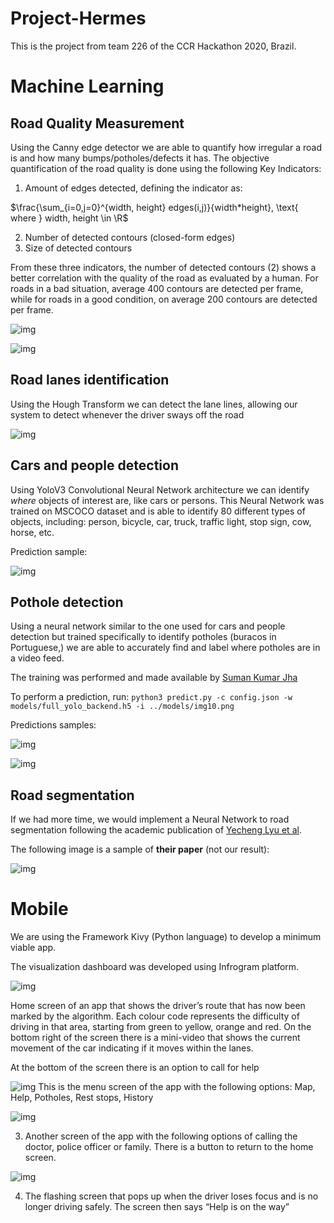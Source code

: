 # Project-Hermes

This is the project from team 226 of the CCR Hackathon 2020, Brazil.

# Machine Learning

## Road Quality Measurement

Using the Canny edge detector we are able to quantify how irregular a road is and how many bumps/potholes/defects it has. The objective quantification of the road quality is done using the following Key Indicators:

1) Amount of edges detected, defining the indicator as:

$\frac{\sum_{i=0,j=0}^{width, height} edges(i,j)}{width*height}, \text{  where } width, height \in \R$


2) Number of detected contours (closed-form edges)
3) Size of detected contours

From these three indicators, the number of detected contours (2) shows a better correlation with the quality of the road as evaluated by a human. For roads in a bad situation, average 400 contours are detected per frame, while for roads in a good condition, on average 200 contours are detected per frame.

![img](images/canny2.png)

![img](images/canny1.png)

## Road lanes identification
Using the Hough Transform we can detect the lane lines, allowing our system to detect whenever the driver sways off the road

![img](images/hough1.png)

## Cars and people detection

Using YoloV3 Convolutional Neural Network architecture we can identify *where* objects of interest are, like cars or persons. This Neural Network was trained on MSCOCO dataset and is able to identify 80 different types of objects, including: person, bicycle, car, truck, traffic light, stop sign, cow, horse, etc.

Prediction sample:

![img](images/yolo2.png)

## Pothole detection

Using a neural network similar to the one used for cars and people detection but trained specifically to identify potholes (buracos in Portuguese,) we are able to accurately find and label where potholes are in a video feed. 

The training was performed and made available by [Suman Kumar Jha](https://github.com/jhasuman/potholes-detection)

To perform a prediction, run: `python3 predict.py -c config.json -w models/full_yolo_backend.h5 -i ../models/img10.png` 

Predictions samples:

![img](images/pothole1.jpg)

![img](images/pothole2.png)

## Road segmentation

If we had more time, we would implement a Neural Network to road segmentation following the academic publication of [Yecheng Lyu et al](https://arxiv.org/abs/1808.04450).

The following image is a sample of **their paper** (not our result):

![img](images/segmentation1.png)

# Mobile

We are using the Framework Kivy (Python language) to develop a minimum viable app.

The visualization dashboard was developed using Infrogram platform.

![img](Hermes_Mobile/data/assets/0.png)

Home screen of an app that shows the driver’s route that has now been marked by the algorithm. Each colour code represents the difficulty of driving in that area, starting from green to yellow, orange and red. On the bottom right of the screen there is a mini-video that shows the current movement of the car indicating if it moves within the lanes. 

At the bottom of the screen there is an option to call for help

![img](Hermes_Mobile/data/assets/1.png)
This is the menu screen of the app with the following options: Map, Help, Potholes, Rest stops, History

![img](Hermes_Mobile/data/assets/2.png)

3)    Another screen of the app with the following options of calling the doctor, police officer or family. There is a button to return to the home screen.

![img](Hermes_Mobile/data/assets/screen1.gif)

4)    The flashing screen that pops up when the driver loses focus and is no longer driving safely. The screen then says “Help is on the way”
